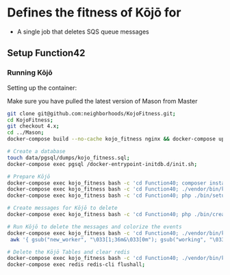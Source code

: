 # Defines the fitness of Kōjō for
 - A single job that deletes SQS queue messages
 
 ## Setup Function42
 
 ### Running Kōjō
 Setting up the container:
 
 Make sure you have pulled the latest version of Mason from Master
 ```bash
 git clone git@github.com:neighborhoods/KojoFitness.git;
 cd KojoFitness;
 git checkout 4.x;
 cd ../Mason;
 docker-compose build --no-cache kojo_fitness nginx && docker-compose up -d;
 
 # Create a database
 touch data/pgsql/dumps/kojo_fitness.sql;  
 docker-compose exec pgsql /docker-entrypoint-initdb.d/init.sh;
 
 # Prepare Kōjō
 docker-compose exec kojo_fitness bash -c 'cd Function40; composer install';
 docker-compose exec kojo_fitness bash -c 'cd Function40; ./vendor/bin/kojo db:setup:install $PWD/src/V1/Environment/';
 docker-compose exec kojo_fitness bash -c 'cd Function40; php ./bin/setup-worker.php';
 
 # Create messages for Kōjō to delete
 docker-compose exec kojo_fitness bash -c 'cd Function40; php ./bin/create-messages.php';
 
 # Run Kōjō to delete the messages and colorize the events
 docker-compose exec kojo_fitness bash -c 'cd Function40; ./vendor/bin/kojo process:pool:server:start $PWD/src/V1/Environment/' |\
  awk '{ gsub("new_worker", "\033[1;36m&\033[0m"); gsub("working", "\033[1;33m&\033[0m"); gsub("complete_success", "\033[1;32m&\033[0m"); print }';
 
 # Delete the Kōjō Tables and clear redis
 docker-compose exec kojo_fitness bash -c 'cd Function40; ./vendor/bin/kojo db:tear_down:uninstall $PWD/src/V1/Environment/';
 docker-compose exec redis redis-cli flushall;
 ```
